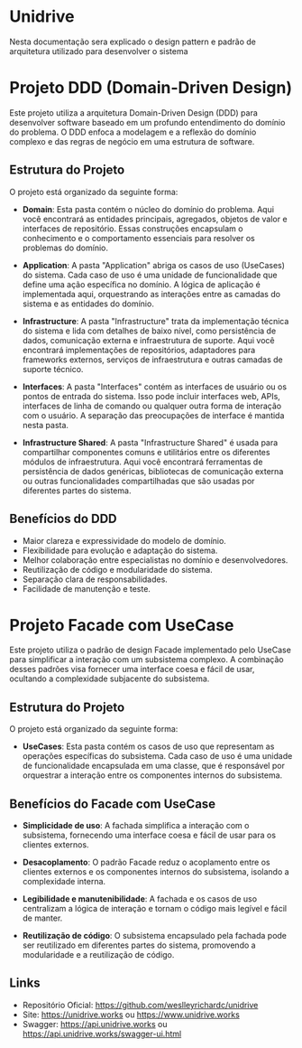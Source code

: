 # Unidrive

Nesta documentação sera explicado o design pattern e padrão de arquitetura utilizado para desenvolver o sistema

# Projeto DDD (Domain-Driven Design)

Este projeto utiliza a arquitetura Domain-Driven Design (DDD) para desenvolver software baseado em um profundo entendimento do domínio do problema. O DDD enfoca a modelagem e a reflexão do domínio complexo e das regras de negócio em uma estrutura de software.

## Estrutura do Projeto

O projeto está organizado da seguinte forma:

- **Domain**: Esta pasta contém o núcleo do domínio do problema. Aqui você encontrará as entidades principais, agregados, objetos de valor e interfaces de repositório. Essas construções encapsulam o conhecimento e o comportamento essenciais para resolver os problemas do domínio.

- **Application**: A pasta "Application" abriga os casos de uso (UseCases) do sistema. Cada caso de uso é uma unidade de funcionalidade que define uma ação específica no domínio. A lógica de aplicação é implementada aqui, orquestrando as interações entre as camadas do sistema e as entidades do domínio.

- **Infrastructure**: A pasta "Infrastructure" trata da implementação técnica do sistema e lida com detalhes de baixo nível, como persistência de dados, comunicação externa e infraestrutura de suporte. Aqui você encontrará implementações de repositórios, adaptadores para frameworks externos, serviços de infraestrutura e outras camadas de suporte técnico.

- **Interfaces**: A pasta "Interfaces" contém as interfaces de usuário ou os pontos de entrada do sistema. Isso pode incluir interfaces web, APIs, interfaces de linha de comando ou qualquer outra forma de interação com o usuário. A separação das preocupações de interface é mantida nesta pasta.

- **Infrastructure Shared**: A pasta "Infrastructure Shared" é usada para compartilhar componentes comuns e utilitários entre os diferentes módulos de infraestrutura. Aqui você encontrará ferramentas de persistência de dados genéricas, bibliotecas de comunicação externa ou outras funcionalidades compartilhadas que são usadas por diferentes partes do sistema.

## Benefícios do DDD

- Maior clareza e expressividade do modelo de domínio.
- Flexibilidade para evolução e adaptação do sistema.
- Melhor colaboração entre especialistas no domínio e desenvolvedores.
- Reutilização de código e modularidade do sistema.
- Separação clara de responsabilidades.
- Facilidade de manutenção e teste.

# Projeto Facade com UseCase

Este projeto utiliza o padrão de design Facade implementado pelo UseCase para simplificar a interação com um subsistema complexo. A combinação desses padrões visa fornecer uma interface coesa e fácil de usar, ocultando a complexidade subjacente do subsistema.

## Estrutura do Projeto

O projeto está organizado da seguinte forma:

- **UseCases**: Esta pasta contém os casos de uso que representam as operações específicas do subsistema. Cada caso de uso é uma unidade de funcionalidade encapsulada em uma classe, que é responsável por orquestrar a interação entre os componentes internos do subsistema.

## Benefícios do Facade com UseCase

- **Simplicidade de uso**: A fachada simplifica a interação com o subsistema, fornecendo uma interface coesa e fácil de usar para os clientes externos.

- **Desacoplamento**: O padrão Facade reduz o acoplamento entre os clientes externos e os componentes internos do subsistema, isolando a complexidade interna.

- **Legibilidade e manutenibilidade**: A fachada e os casos de uso centralizam a lógica de interação e tornam o código mais legível e fácil de manter.

- **Reutilização de código**: O subsistema encapsulado pela fachada pode ser reutilizado em diferentes partes do sistema, promovendo a modularidade e a reutilização de código.

## Links

- Repositório Oficial: https://github.com/weslleyrichardc/unidrive
- Site: https://unidrive.works ou https://www.unidrive.works
- Swagger: https://api.unidrive.works ou https://api.unidrive.works/swagger-ui.html
